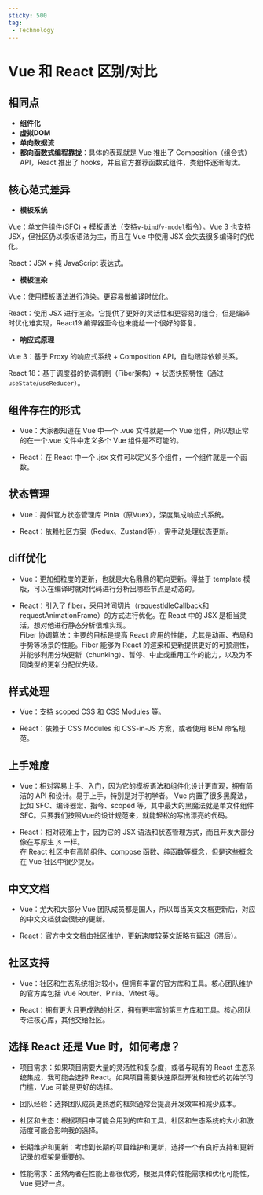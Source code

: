 ```yaml
---
sticky: 500
tag:
 - Technology
---
```


# Vue 和 React 区别/对比

## 相同点

- **组件化**  
- **虚拟DOM**
- **单向数据流**
- **都向函数式编程靠拢**：具体的表现就是 Vue 推出了 Composition（组合式） API，React 推出了 hooks，并且官方推荐函数式组件，类组件逐渐淘汰。

## 核心范式差异

- **模板系统**  

Vue：单文件组件(SFC) + 模板语法（支持`v-bind`/`v-model`指令）。Vue 3 也支持 JSX，但社区仍以模板语法为主，而且在 Vue 中使用 JSX 会失去很多编译时的优化。

React：JSX + 纯 JavaScript 表达式。

- **模板渲染**

Vue：使用模板语法进行渲染。更容易做编译时优化。

React：使用 JSX 进行渲染。它提供了更好的灵活性和更容易的组合，但是编译时优化难实现，React19 编译器至今也未能给一个很好的答复。

- **响应式原理**  

Vue 3：基于 Proxy 的响应式系统 + Composition API，自动跟踪依赖关系。

React 18：基于调度器的协调机制（Fiber架构）+ 状态快照特性（通过`useState`/`useReducer`）。

## 组件存在的形式

- Vue：大家都知道在 Vue 中一个 .vue 文件就是一个 Vue 组件，所以想正常的在一个.vue 文件中定义多个 Vue 组件是不可能的。

- React：在 React 中一个 .jsx 文件可以定义多个组件，一个组件就是一个函数。

## 状态管理

- Vue：提供官方状态管理库 Pinia（原Vuex），深度集成响应式系统。

- React：依赖社区方案（Redux、Zustand等），需手动处理状态更新。

## diff优化

- Vue：更加细粒度的更新，也就是大名鼎鼎的靶向更新。得益于 template 模版，可以在编译时就对代码进行分析出哪些节点是动态的。

- React：引入了 fiber，采用时间切片（requestIdleCallback和requestAnimationFrame）的方式进行优化。在 React 中的 JSX 是相当灵活，想对他进行静态分析很难实现。  
Fiber 协调算法：主要的目标是提高 React 应用的性能，尤其是动画、布局和手势等场景的性能。Fiber 能够为 React 的渲染和更新提供更好的可预测性，并能够利用分块更新（chunking）、暂停、中止或重用工作的能力，以及为不同类型的更新分配优先级。

## 样式处理

- Vue：支持 scoped CSS 和 CSS Modules 等。

- React：依赖于 CSS Modules 和 CSS-in-JS 方案，或者使用 BEM 命名规范。

## 上手难度

- Vue：相对容易上手、入门，因为它的模板语法和组件化设计更直观，拥有简洁的 API 和设计。易于上手，特别是对于初学者。 
Vue 内置了很多黑魔法，比如 SFC、编译器宏、指令、scoped 等，其中最大的黑魔法就是单文件组件 SFC。只要我们按照Vue的设计规范来，就能轻松的写出漂亮的代码。

- React：相对较难上手，因为它的 JSX 语法和状态管理方式，而且开发大部分像在写原生 js 一样。  
在 React 社区中有高阶组件、compose 函数、纯函数等概念，但是这些概念在 Vue 社区中很少提及。

## 中文文档

- Vue：尤大和大部分 Vue 团队成员都是国人，所以每当英文文档更新后，对应的中文文档就会很快的更新。

- React：官方中文文档由社区维护，更新速度较英文版略有延迟（滞后）。

## 社区支持

- Vue：社区和生态系统相对较小，但拥有丰富的官方库和工具。核心团队维护的官方库包括 Vue Router、Pinia、Vitest 等。

- React：拥有更大且更成熟的社区，拥有更丰富的第三方库和工具。核心团队专注核心库，其他交给社区。

## 选择 React 还是 Vue 时，如何考虑？

- 项目需求：如果项目需要大量的灵活性和复杂度，或者与现有的 React 生态系统集成，我可能会选择 React。如果项目需要快速原型开发和较低的初始学习门槛，Vue 可能是更好的选择。

- 团队经验：选择团队成员更熟悉的框架通常会提高开发效率和减少成本。

- 社区和生态：根据项目中可能会用到的库和工具，社区和生态系统的大小和激活度可能会影响我的选择。

- 长期维护和更新：考虑到长期的项目维护和更新，选择一个有良好支持和更新记录的框架是重要的。

- 性能需求：虽然两者在性能上都很优秀，根据具体的性能需求和优化可能性，Vue 更好一点。
